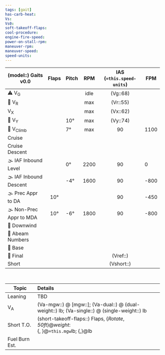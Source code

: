 ```yaml
---
tags: [gait]
has-carb-heat:
Vs:
Vs0:
soft-takeoff-flaps:
cool-procedure:
engine-fire-speed:
power-on-stall-rpm:
maneuver-rpm:
maneuver-speed:
speed-units:
---
```


| **(model::) Gaits** v0.0 | **Flaps** | **Pitch** | **RPM** | **IAS (`=this.speed-units`)** | **FPM** |
| ------------------------ |:---------:| --------- |:-------:|:-----------------------------:| ------- |
| ⚠️ V<sub>G</sub>         |           |           |  idle   |           (Vg::68)            |         |
| 🛫 V<sub>R</sub>         |           |           |   max   |           (Vr::55)            |         |
| V<sub>X</sub>            |           |           |   max   |           (Vx::62)            |         |
| 🛫 V<sub>Y</sub>         |           | 10°       |   max   |           (Vy::74)            |         |
| 🛫 V<sub>Climb</sub>     |           | 7°        |   max   |              90               | 1100    |
| Cruise                   |           |           |         |                               |         |
| Cruise Descent           |           |           |         |                               |         |
| 🌫️ IAF Inbound Level     |           | 0°        |  2200   |              90               | 0       |
| 🌫️ IAF Inbound Descent   |           | -4°       |  1600   |              90               | -800    |
| 🌫️ Prec Appr to DA       |    10°    |           |         |              90               | -450    |
| 🌫️ Non-Prec Appr to MDA  |    10°    | -6°       |  1800   |              90               | -800    |
| 🛬 Downwind              |           |           |         |                               |         |
| 🛬 Abeam Numbers         |           |           |         |                               |         |
| 🛬 Base                  |           |           |         |                               |         |
| 🛬 Final                 |           |           |         |           (Vref::)            |         |
| Short                    |           |           |         |          (Vshort::)           |         |

<br>

| Topic          | Details                                                                                      |
| -------------- |:-------------------------------------------------------------------------------------------- |
| Leaning        | TBD                                                                                          |
| V<sub>A</sub>  | (Va-mgw::) @ [mgw::]; (Va-dual::) @ (dual-weight::) lb; (Va-single::) @ (single-weight::) lb |
| Short T.O.     | (short-takeoff-flaps::) Flaps, {*Rotate*, *50ft*}@*weight*:<br>{, }@`=this.mgw`lb; {,}@lb    |
| Fuel Burn Est. |                                                                                              |
